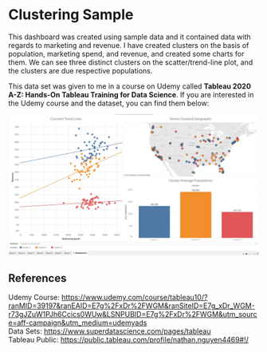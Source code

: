 # Clustering Sample
This dashboard was created using sample data and it contained data with regards to marketing and revenue. I have created clusters on the basis of population, marketing spend, and revenue, and created some charts for them.
We can see three distinct clusters on the scatter/trend-line plot, and the clusters are due respective populations. 
<br/>

This data set was given to me in a course on Udemy called **Tableau 2020 A-Z: Hands-On Tableau Training for Data Science**.
If you are interested in the Udemy course and the dataset, you can find them below:

![Screen Shot](https://github.com/toasted-marshmallow/Tableau-Practice/blob/main/clustering/cluster.jpg)
## References
Udemy Course: https://www.udemy.com/course/tableau10/?ranMID=39197&ranEAID=E7g%2FxDr%2FWGM&ranSiteID=E7g_xDr_WGM-r73gJZuW1PJh6Ccics0WUw&LSNPUBID=E7g%2FxDr%2FWGM&utm_source=aff-campaign&utm_medium=udemyads
<br>
Data Sets: https://www.superdatascience.com/pages/tableau
<br>
Tableau Public: https://public.tableau.com/profile/nathan.nguyen4469#!/

